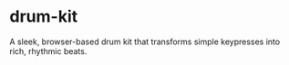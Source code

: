 # drum-kit
A sleek, browser-based drum kit that transforms simple keypresses into rich, rhythmic beats.
